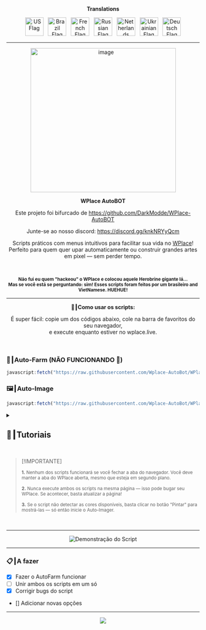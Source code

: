 <p align="center"><strong>Translations</strong></p>
<p align="center">
    <a href="../README.md"><img src="https://flagcdn.com/256x192/us.png" width="48" alt="US Flag"></a>
  &nbsp;
    <a href="ES.md"><img src="https://flagcdn.com/256x192/br.png" width="48" alt="Brazil Flag"></a>
  &nbsp;
    <a href="FR.md"><img src="https://flagcdn.com/256x192/fr.png" width="48" alt="French Flag"></a>
  &nbsp;
    <a href="RU.md"><img src="https://flagcdn.com/256x192/ru.png" width="48" alt="Russian Flag"></a>
  &nbsp;
    <a href="NL.md"><img src="https://flagcdn.com/256x192/nl.png" width="48" alt="Netherlands Flag"></a>
  &nbsp;
    <a href="UK.md"><img src="https://flagcdn.com/256x192/ua.png" width="48" alt="Ukrainian Flag"></a>
  &nbsp;
    <a href="DE.md"><img src="https://flagcdn.com/256x192/de.png" width="48" alt="Deutsch Flag"></a>
</p>

---

<p align="center">
  <img width="379" height="376" alt="image" src="https://github.com/user-attachments/assets/c14ef2b5-e104-4526-9b17-23cb2abc9efe" />
</p>

<p align="center"><strong>WPlace AutoBOT</strong></p>
<p align="center">
  Este projeto foi bifurcado de <a href="https://github.com/DarkModde/WPlace-AutoBOT" target="_blank">https://github.com/DarkModde/WPlace-AutoBOT</a>
<p align="center">
  Junte-se ao nosso discord: <a href="https://discord.gg/knkNRYyQcm" target="_blank">https://discord.gg/knkNRYyQcm</a>
</p>
<p align="center">
  Scripts práticos com menus intuitivos para facilitar sua vida no <a href="https://wplace.live" target="_blank">WPlace</a>!<br>
  Perfeito para quem quer upar automaticamente ou construir grandes artes em pixel — sem perder tempo.
</p>

<br>

<p align="center">
  <sub><strong>Não fui eu quem "hackeou" o WPlace e colocou aquele Herobrine gigante lá...<br>
  Mas se você está se perguntando: sim! Esses scripts foram feitos por um brasileiro and VietNamese. HUEHUE!</strong></sub>
</p>

---

<p align="center"><strong>🚀┃Como usar os scripts:</strong></p>

<p align="center">
  É super fácil: copie um dos códigos abaixo, cole na barra de favoritos do seu navegador,<br>
  e execute enquanto estiver no wplace.live.
</p>

<br>

### 🎯┃Auto-Farm (NÃO FUNCIONANDO 🚫)

```js
javascript:fetch("https://raw.githubusercontent.com/Wplace-AutoBot/WPlace-AutoBOT/refs/heads/main/Auto-Farm.js").then(t=>t.text()).then(eval);
```

### 🖼️┃Auto-Image

```js
javascript:fetch("https://raw.githubusercontent.com/Wplace-AutoBot/WPlace-AutoBOT/refs/heads/main/Auto-Image.js").then(t=>t.text()).then(eval);
```

<details>
  <summary><h2>📖┃Tutoriais</h2></summary>

---

![Parte 1](https://i.imgur.com/wpo8kbW.png)

---

![Parte 2](https://i.imgur.com/wv5gP2t.png)

---

![Parte 3](https://i.imgur.com/SgyvFQU.png)

</details>



<br>

> [!IMPORTANTE]
> <p><sub><strong>1.</strong> Nenhum dos scripts funcionará se você fechar a aba do navegador. Você deve manter a aba do WPlace aberta, mesmo que esteja em segundo plano.</sub></p>
> <p><sub><strong>2.</strong> Nunca execute ambos os scripts na mesma página — isso pode bugar seu WPlace. Se acontecer, basta atualizar a página!</sub></p>
> <p><sub><strong>3.</strong> Se o script não detectar as cores disponíveis, basta clicar no botão "Pintar" para mostrá-las — só então inicie o Auto-Imager.</sub></p>

<br>

---

<p align="center">
  <img src="https://i.imgur.com/VbHh9jI.png" alt="Demonstração do Script"/>
</p>

---

### 📋┃A fazer

- [x] Fazer o AutoFarm funcionar
- [ ] Unir ambos os scripts em um só  
- [x] Corrigir bugs do script  
- [] Adicionar novas opções

---

<p align="center">
  <a href="#"><img src="https://komarev.com/ghpvc/?username=WPlace-AutoBOT&style=for-the-badge&label=Views:&color=gray"/></a>
</p>
